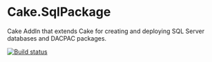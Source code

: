 # Cake.SqlPackage
Cake AddIn that extends Cake for creating and deploying SQL Server databases and DACPAC packages.

[![Build status](https://ci.appveyor.com/api/projects/status/fexosj1c5ho9f2kd?svg=true)](https://ci.appveyor.com/project/RLittlesII/cake-sqlpackage)